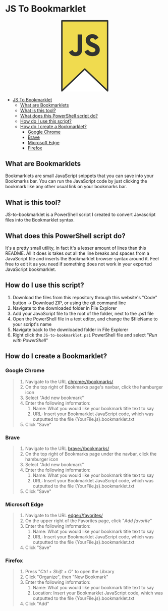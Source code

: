 # JS To Bookmarklet

<p align="center">
<img alt="JavaScript Bookmarklet Logo" src="./README_images/JavaScript-Bookmarklet-logo.png" width="150px">
</p>  

- [JS To Bookmarklet](#js-to-bookmarklet)
  - [What are Bookmarklets](#what-are-bookmarklets)
  - [What is this tool?](#what-is-this-tool)
  - [What does this PowerShell script do?](#what-does-this-powershell-script-do)
  - [How do I use this script?](#how-do-i-use-this-script)
  - [How do I create a Bookmarklet?](#how-do-i-create-a-bookmarklet)
    - [Google Chrome](#google-chrome)
    - [Brave](#brave)
    - [Microsoft Edge](#microsoft-edge)
    - [Firefox](#firefox)

## What are Bookmarklets

Bookmarklets are small JavaScript snippets that you can save into your Bookmarks bar. You can run the JavaScript code by just clicking the bookmark like any other usual link on your bookmarks bar.

## What is this tool?

JS-to-bookmarklet is a PowerShell script I created to convert Javascript files into the Bookmarklet syntax.

## What does this PowerShell script do?

It's a pretty small utility, in fact it's a lesser amount of lines than this README. All it does is takes out all the line breaks and spaces from a JavaScript file and inserts the Bookmarklet browser syntax around it. Feel free to edit it as you need if something does not work in your exported JavaScript bookmarklet.

## How do I use this script?

1. Download the files from this repository through this website's "Code" button -> Download ZIP, or using the git command line
2. Navigate to the downloaded folder in File Explorer
3. Add your JavaScript file to the root of the folder, next to the .ps1 file
4. Open the PowerShell file in a text editor, and change the $fileName to your script's name
5. Navigate back to the downloaded folder in File Explorer
6. Right click the ```JS-to-bookmarklet.ps1``` PowerShell file and select "_Run with PowerShell_"

## How do I create a Bookmarklet?

### Google Chrome

> 1. Navigate to the URL [chrome://bookmarks/](https://chrome://bookmarks/)
> 2. On the top right of Bookmarks page's navbar, click the hamburger icon
> 3. Select "Add new bookmark"
> 4. Enter the following information:
>    1. Name: What you would like your bookmark title text to say
>    2. URL: Insert your Bookmarklet JavaScript code, which was outputted to the file {YourFile.js}.bookmarklet.txt
> 5. Click "Save"

### Brave

> 1. Navigate to the URL [brave://bookmarks/](brave://bookmarks/)
> 2. On the top right of Bookmarks page under the navbar, click the hamburger icon
> 3. Select "Add new bookmark"
> 4. Enter the following information:
>    1. Name: What you would like your bookmark title text to say
>    2. URL: Insert your Bookmarklet JavaScript code, which was outputted to the file {YourFile.js}.bookmarklet.txt
> 5. Click "Save"

### Microsoft Edge

> 1. Navigate to the URL [edge://favorites/](https://edge://favorites/)
> 2. On the upper right of the Favorites page, click "_Add favorite_"
> 3. Enter the following information:
>    1. Name: What you would like your bookmark title text to say
>    2. URL: Insert your Bookmarklet JavaScript code, which was outputted to the file {YourFile.js}.bookmarklet.txt
> 4. Click "Save"

### Firefox

> 1. Press "_Ctrl + Shift + O_" to open the Library
> 2. Click "Organize", then "New Bookmark"
> 3. Enter the following information:
>    1. Name: What you would like your bookmark title text to say
>    2. Location: Insert your Bookmarklet JavaScript code, which was outputted to the file {YourFile.js}.bookmarklet.txt
> 4. Click "Add"
